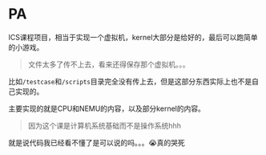 # PA

ICS课程项目，相当于实现一个虚拟机，kernel大部分是给好的，最后可以跑简单的小游戏。

> 文件太多了传不上去，看来还得保存那个虚拟机。。。

比如`/testcase`和`/scripts`目录完全没有传上去，但是这部分东西实际上也不是自己实现的。

主要实现的就是CPU和NEMU的内容，以及部分kernel的内容。
> 因为这个课是计算机系统基础而不是操作系统hhh

就是说代码我已经看不懂了是可以说的吗。。。😭真的哭死
